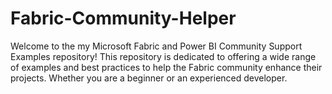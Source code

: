 # Fabric-Community-Helper
Welcome to the my Microsoft Fabric and Power BI Community Support Examples repository! This repository is dedicated to offering a wide range of examples and best practices to help the Fabric community enhance their projects. Whether you are a beginner or an experienced developer.
